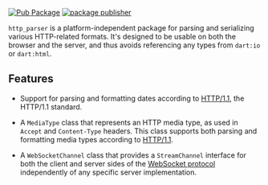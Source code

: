 [![Pub Package](https://img.shields.io/pub/v/http_parser.svg)](https://pub.dartlang.org/packages/http_parser)
[![package publisher](https://img.shields.io/pub/publisher/http_parser.svg)](https://pub.dev/packages/http_parser/publisher)

`http_parser` is a platform-independent package for parsing and serializing
various HTTP-related formats. It's designed to be usable on both the browser and
the server, and thus avoids referencing any types from `dart:io` or `dart:html`.

## Features

* Support for parsing and formatting dates according to [HTTP/1.1][2616], the
  HTTP/1.1 standard.

* A `MediaType` class that represents an HTTP media type, as used in `Accept`
  and `Content-Type` headers. This class supports both parsing and formatting
  media types according to [HTTP/1.1][2616].

* A `WebSocketChannel` class that provides a `StreamChannel` interface for both
  the client and server sides of the [WebSocket protocol][6455] independently of
  any specific server implementation.

[2616]: https://www.w3.org/Protocols/rfc2616/rfc2616-sec3.html
[6455]: https://tools.ietf.org/html/rfc6455
